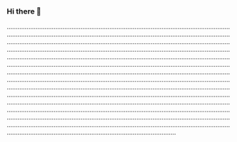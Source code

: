 ### Hi there 👋

......................................................................................................................................................................................................................................................................................................................................................................................................................................................................................................................................................................................................................................................................................................................................................................................................................................................................................................................................................................................................................................................................................................................................................................................................................................................................................................................................................................................................................................................................................................................................................................................................................................................................................................................................................................................................................................................................................................